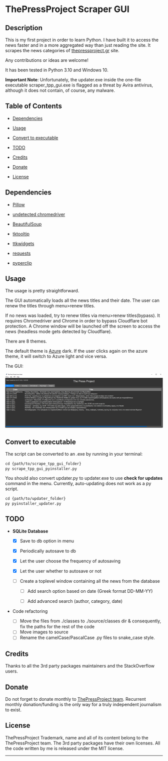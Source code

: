 # ThePressProject Scraper GUI

## Description

This is my first project in order to learn Python.
I have built it to access the news faster and in a more aggregated way than just reading the site.
It scrapes the news categories of [thepressproject.gr](https://thepressproject.gr/) site.

Any contributions or ideas are welcome!

It has been tested in Python 3.10 and Windows 10. 

**Important Note**: Unfortunately, the updater.exe inside the one-file executable scraper\_tpp\_gui.exe is flagged
as a threat by Avira antivirus, although it does not contain, of course, any malware.

## Table of Contents

*   [Dependencies](#dependencies)

*   [Usage](#usage)

*   [Convert to executable](#convert-to-executable)

*   [TODO](#TODO)

*   [Credits](#credits)

*   [Donate](#donate)

*   [License](#license)

## Dependencies

*   [Pillow](https://python-pillow.org/)

*   [undetected chromedriver](https://github.com/ultrafunkamsterdam/undetected-chromedriver)

*   [BeautifulSoup](https://code.launchpad.net/beautifulsoup/)

*   [tktooltip](https://github.com/gnikit/tkinter-tooltip)

*   [ttkwidgets](https://pypi.org/project/ttkwidgets/)

*   [requests](https://requests.readthedocs.io/en/latest/)

*   [pyperclip](https://github.com/asweigart/pyperclip)

## Usage

The usage is pretty straightforward.

The GUI automatically loads all the news titles and their date. The user can renew the titles through menu>renew titles.

If no news was loaded, try to renew titles via menu>renew titles(bypass). It requires Chromedriver and Chrome in order
to bypass Cloudflare bot protection. A Chrome window will be launched off the screen to access the news (headless mode
gets detected by Cloudflare).

There are 8 themes.

The default theme is [Azure](https://github.com/rdbende/Azure-ttk-theme) dark. If the user clicks again on the azure theme, it will switch to Azure light and vice versa.

The GUI:

![alt text](https://github.com/LabAsim/scrape_tpp_gui/blob/main/assets/images/image.png)

## Convert to executable

The script can be converted to an .exe by running in your terminal:

```null
cd {path/to/scrape_tpp_gui_folder}
py scrape_tpp_gui_pyinstaller.py 
```

You should also convert updater.py to updater.exe to use **check for updates** command in the menu. Currently, auto-updating does not work as a py script.

    cd {path/to/updater_folder}
    py pyinstaller_updater.py

## TODO

*   **SQLite Database**

    *   [x] Save to db option in menu

    *   [x] Periodically autosave to db

    *   [x] Let the user choose the frequency of autosaving

    *   [x] Let the user whether to autosave or not

    *   [ ] Create a toplevel window containing all the news from
        the database

        *   [ ] Add search option based on date (Greek format DD-MM-YY)

        *   [ ] Add advanced search (author, category, date)

*   Code refactoring
	* [ ] Move the files from ./classes to ./source/classes dir & consequently, fix the paths for the rest of the code
	* [ ] Move images to source
	* [ ] Rename the camelCase/PascalCase .py files to snake_case style.

## Credits

Thanks to all the 3rd party packages maintainers and the StackOverflow users.

## Donate

Do not forget to donate monthly to [ThePressProject team](https://community.thepressproject.gr/?lang=en). Recurrent monthly donation/funding is the only way for a truly independent journalism to exist.

## License

ThePressProject Trademark, name and all of its content belong to the ThePressProject team.
The 3rd party packages have their own licenses.
All the code written by me is released under the MIT license.

***
